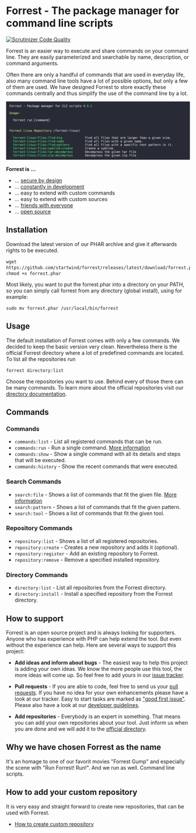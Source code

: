 # Forrest - The package manager for command line scripts

[![Scrutinizer Code Quality](https://scrutinizer-ci.com/g/startwind/forrest/badges/quality-score.png?b=main&s=579fbe045436392cced69014e18889609b7d2b1a)](https://scrutinizer-ci.com/g/startwind/forrest/?branch=main)

Forrest is an easier way to execute and share commands on your command line. They are easily parameterized and searchable by name, description, or command arguments.

Often there are only a handful of commands that are used in everyday life, also many command line tools have a lot of
possible options, but only a few of them are used. We have designed Forrest to store exactly these commands centrally
and thus simplify the use of the command line by a lot.

![commands:show](docs/images/commands_list.png)

**Forrest is ...**
- ... [secure by design](docs/secure-by-design.md)
- ... [constantly in development](docs/changelog.md)
- ... easy to extend with custom commands
- ... easy to extend with custom sources
- ... [friends with everyone](docs/friends.md)
- ... [open source](LICENSE)

## Installation

Download the latest version of our PHAR archive and give it afterwards rights to be executed.

```shell
wget https://github.com/startwind/forrest/releases/latest/download/forrest.phar
chmod +x forrest.phar
```

Most likely, you want to put the forrest.phar into a directory on your PATH, so you can simply call forrest from any directory (global install), using for example:

```shell
sudo mv forrest.phar /usr/local/bin/forrest
```

## Usage

The default installation of Forrest comes with only a few commands. We decided to keep the basic version very clean.
Nevertheless there is the official Forrest directory where a lot of predefined commands are located. To list all the
repositories run

```shell
forrest directory:list
```

Choose the repositories you want to use. Behind every of those there can be many commands. To learn more about the
official repositories visit our [directory documentation](docs/directory.md).

## Commands

### Commands

- `commands:list` - List all registered commands that can be run.
- `commands:run` - Run a single command.  [More information](docs/commands/commands_run.md)
- `commands:show` - Show a single command with all its details and steps that will be executed.
- `commands:history` - Show the recent commands that were executed.

### Search Commands

- `search:file` - Shows a list of commands that fit the given file. [More information](docs/commands/search_file.md)
- `search:pattern` - Shows a list of commands that fit the given pattern.
- `search:tool` - Shows a list of commands that fit the given tool.


### Repository Commands

- `repository:list` - Shows a list of all registered repositories.
- `repository:create` - Creates a new repository and adds it (optional).
- `repository:register` - Add an existing repository to Forrest.
- `repository:remove` - Remove a specified installed repository.

### Directory Commands

- `directory:list` - List all repositories from the Forrest directory.
- `directory:install` - Install a specified repository from the Forrest directory.

## How to support

Forrest is an open source project and is always looking for supporters. Anyone who has experience with PHP can help
extend the tool. But even without the experience can help. Here are several ways to support this project:

- **Add ideas and inform about bugs** - The easiest way to help this project is adding your own ideas. We know the more
  people use this tool, the more ideas will come up. So feel free to add yours in
  our [issue tracker](https://github.com/startwind/forrest/issues).


- **Pull requests** - If you are able to code, feel free to send us
  your [pull requests](https://github.com/startwind/forrest/pulls). If you have no idea for your own enhancements please
  have a look at our tracker. Easy to start tasks are marked
  as ["good first issue"](https://github.com/startwind/forrest/issues?q=is%3Aissue+is%3Aopen+label%3A"good+first+issue"). Please also have a look at our [developer guidelines](docs/development/index.md).


- **Add repositories** - Everybody is an expert in something. That means you can add your own repositories about your
  tool. Just inform us when you are done and we will add it to
  the [official directory](https://github.com/startwind/forrest-directory).

## Why we have chosen Forrest as the name

It's an homage to one of our favorit movies "Forrest Gump" and especially the scene with "Run Forrest! Run!". And we run
as well. Command line scripts.

## How to add your custom repository

It is very easy and straight forward to create new repositories, that can be used with Forrest. 

- [How to create custom repository](docs/creating-repository.md)
